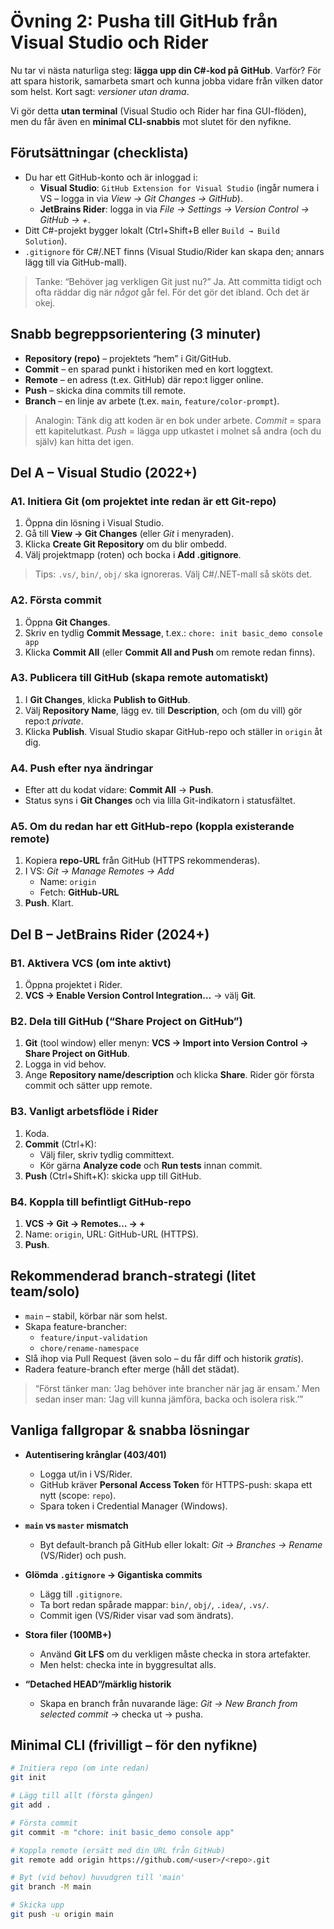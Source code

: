 # Övning 2: Pusha till GitHub från Visual Studio och Rider

Nu tar vi nästa naturliga steg: **lägga upp din C#-kod på GitHub**.
Varför? För att spara historik, samarbeta smart och kunna jobba vidare från vilken dator som helst. Kort sagt: _versioner utan drama_.

Vi gör detta **utan terminal** (Visual Studio och Rider har fina GUI-flöden), men du får även en **minimal CLI-snabbis** mot slutet för den nyfikne.

## Förutsättningar (checklista)

- Du har ett GitHub-konto och är inloggad i:
  - **Visual Studio**: `GitHub Extension for Visual Studio` (ingår numera i VS – logga in via _View → Git Changes → GitHub_).
  - **JetBrains Rider**: logga in via _File → Settings → Version Control → GitHub → +_.
- Ditt C#-projekt bygger lokalt (Ctrl+Shift+B eller `Build → Build Solution`).
- `.gitignore` för C#/.NET finns (Visual Studio/Rider kan skapa den; annars lägg till via GitHub-mall).

> Tanke: “Behöver jag verkligen Git just nu?”
> Ja. Att committa tidigt och ofta räddar dig när _något_ går fel. För det gör det ibland. Och det är okej.

## Snabb begreppsorientering (3 minuter)

- **Repository (repo)** – projektets “hem” i Git/GitHub.
- **Commit** – en sparad punkt i historiken med en kort loggtext.
- **Remote** – en adress (t.ex. GitHub) där repo:t ligger online.
- **Push** – skicka dina commits till remote.
- **Branch** – en linje av arbete (t.ex. `main`, `feature/color-prompt`).

> Analogin: Tänk dig att koden är en bok under arbete. _Commit_ = spara ett kapitelutkast.
> _Push_ = lägga upp utkastet i molnet så andra (och du själv) kan hitta det igen.

## Del A – Visual Studio (2022+)

### A1. Initiera Git (om projektet inte redan är ett Git-repo)

1. Öppna din lösning i Visual Studio.
2. Gå till **View → Git Changes** (eller _Git_ i menyraden).
3. Klicka **Create Git Repository** om du blir ombedd.
4. Välj projektmapp (roten) och bocka i **Add .gitignore**.

> Tips: `.vs/`, `bin/`, `obj/` ska ignoreras. Välj C#/.NET-mall så sköts det.

### A2. Första commit

1. Öppna **Git Changes**.
2. Skriv en tydlig **Commit Message**, t.ex.:
   `chore: init basic_demo console app`
3. Klicka **Commit All** (eller **Commit All and Push** om remote redan finns).

### A3. Publicera till GitHub (skapa remote automatiskt)

1. I **Git Changes**, klicka **Publish to GitHub**.
2. Välj **Repository Name**, lägg ev. till **Description**, och (om du vill) gör repo:t _private_.
3. Klicka **Publish**.
   Visual Studio skapar GitHub-repo och ställer in `origin` åt dig.

### A4. Push efter nya ändringar

- Efter att du kodat vidare: **Commit All** → **Push**.
- Status syns i **Git Changes** och via lilla Git-indikatorn i statusfältet.

### A5. Om du redan har ett GitHub-repo (koppla existerande remote)

1. Kopiera **repo-URL** från GitHub (HTTPS rekommenderas).
2. I VS: _Git → Manage Remotes → Add_
   - Name: `origin`
   - Fetch: **GitHub-URL**
3. **Push**. Klart.

## Del B – JetBrains Rider (2024+)

### B1. Aktivera VCS (om inte aktivt)

1. Öppna projektet i Rider.
2. **VCS → Enable Version Control Integration…** → välj **Git**.

### B2. Dela till GitHub (“Share Project on GitHub”)

1. **Git** (tool window) eller menyn: **VCS → Import into Version Control → Share Project on GitHub**.
2. Logga in vid behov.
3. Ange **Repository name/description** och klicka **Share**.
   Rider gör första commit och sätter upp remote.

### B3. Vanligt arbetsflöde i Rider

1. Koda.
2. **Commit** (Ctrl+K):
   - Välj filer, skriv tydlig committext.
   - Kör gärna **Analyze code** och **Run tests** innan commit.
3. **Push** (Ctrl+Shift+K): skicka upp till GitHub.

### B4. Koppla till befintligt GitHub-repo

1. **VCS → Git → Remotes… → +**
2. Name: `origin`, URL: GitHub-URL (HTTPS).
3. **Push**.

## Rekommenderad branch-strategi (litet team/solo)

- `main` – stabil, körbar när som helst.
- Skapa feature-brancher:
  - `feature/input-validation`
  - `chore/rename-namespace`
- Slå ihop via Pull Request (även solo – du får diff och historik _gratis_).
- Radera feature-branch efter merge (håll det städat).

> “Först tänker man: ‘Jag behöver inte brancher när jag är ensam.’
> Men sedan inser man: ‘Jag vill kunna jämföra, backa och isolera risk.’”

## Vanliga fallgropar & snabba lösningar

- **Autentisering krånglar (403/401)**

  - Logga ut/in i VS/Rider.
  - GitHub kräver **Personal Access Token** för HTTPS-push: skapa ett nytt (scope: `repo`).
  - Spara token i Credential Manager (Windows).

- **`main` vs `master` mismatch**

  - Byt default-branch på GitHub eller lokalt:
    _Git → Branches → Rename_ (VS/Rider) och push.

- **Glömda `.gitignore` → Gigantiska commits**

  - Lägg till `.gitignore`.
  - Ta bort redan spårade mappar: `bin/`, `obj/`, `.idea/`, `.vs/`.
  - Commit igen (VS/Rider visar vad som ändrats).

- **Stora filer (100MB+)**

  - Använd **Git LFS** om du verkligen måste checka in stora artefakter.
  - Men helst: checka inte in byggresultat alls.

- **“Detached HEAD”/märklig historik**
  - Skapa en branch från nuvarande läge:
    _Git → New Branch from selected commit_ → checka ut → pusha.

## Minimal CLI (frivilligt – för den nyfikne)

```bash
# Initiera repo (om inte redan)
git init

# Lägg till allt (första gången)
git add .

# Första commit
git commit -m "chore: init basic_demo console app"

# Koppla remote (ersätt med din URL från GitHub)
git remote add origin https://github.com/<user>/<repo>.git

# Byt (vid behov) huvudgren till 'main'
git branch -M main

# Skicka upp
git push -u origin main
```
